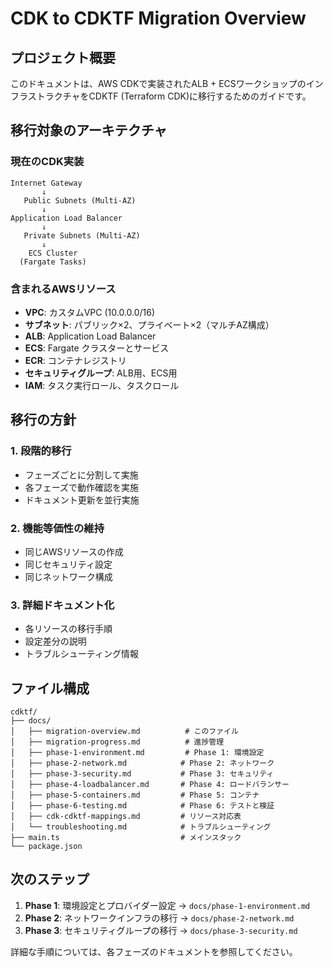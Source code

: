 # CDK to CDKTF Migration Overview

## プロジェクト概要

このドキュメントは、AWS CDKで実装されたALB + ECSワークショップのインフラストラクチャをCDKTF (Terraform CDK)に移行するためのガイドです。

## 移行対象のアーキテクチャ

### 現在のCDK実装
```
Internet Gateway
       ↓
   Public Subnets (Multi-AZ)
       ↓
Application Load Balancer
       ↓
   Private Subnets (Multi-AZ)
       ↓
    ECS Cluster
  (Fargate Tasks)
```

### 含まれるAWSリソース
- **VPC**: カスタムVPC (10.0.0.0/16)
- **サブネット**: パブリック×2、プライベート×2（マルチAZ構成）
- **ALB**: Application Load Balancer
- **ECS**: Fargate クラスターとサービス
- **ECR**: コンテナレジストリ
- **セキュリティグループ**: ALB用、ECS用
- **IAM**: タスク実行ロール、タスクロール

## 移行の方針

### 1. 段階的移行
- フェーズごとに分割して実施
- 各フェーズで動作確認を実施
- ドキュメント更新を並行実施

### 2. 機能等価性の維持
- 同じAWSリソースの作成
- 同じセキュリティ設定
- 同じネットワーク構成

### 3. 詳細ドキュメント化
- 各リソースの移行手順
- 設定差分の説明
- トラブルシューティング情報

## ファイル構成

```
cdktf/
├── docs/
│   ├── migration-overview.md          # このファイル
│   ├── migration-progress.md          # 進捗管理
│   ├── phase-1-environment.md         # Phase 1: 環境設定
│   ├── phase-2-network.md            # Phase 2: ネットワーク
│   ├── phase-3-security.md           # Phase 3: セキュリティ
│   ├── phase-4-loadbalancer.md       # Phase 4: ロードバランサー
│   ├── phase-5-containers.md         # Phase 5: コンテナ
│   ├── phase-6-testing.md            # Phase 6: テストと検証
│   ├── cdk-cdktf-mappings.md         # リソース対応表
│   └── troubleshooting.md            # トラブルシューティング
├── main.ts                           # メインスタック
└── package.json
```

## 次のステップ

1. **Phase 1**: 環境設定とプロバイダー設定 → `docs/phase-1-environment.md`
2. **Phase 2**: ネットワークインフラの移行 → `docs/phase-2-network.md`
3. **Phase 3**: セキュリティグループの移行 → `docs/phase-3-security.md`

詳細な手順については、各フェーズのドキュメントを参照してください。